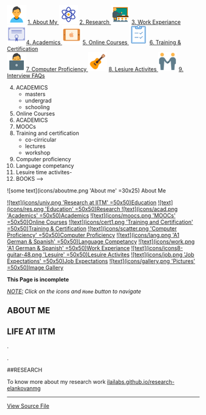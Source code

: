 <img src="icons/aboutme.png" width="50"/> [1. About My                ](#myself)
<img src="icons/res.png" width="50"/>     [2. Research                ](#research)
<img src="icons/work.png" width="50"/>    [3. Work Experiance         ](#work)
<br><img src="icons/acad.png" width="50"/>[4. Academics               ](#acad)
<img src="icons/moocs.png" width="50"/>   [5. Online Courses          ](#moocs)
<img src="icons/cert1.png" width="50"/>   [6. Training & Certification](#training)
<br><img src="icons/comp.png" width="50"/>[7. Computer Proficiency    ](#training)
<img src="icons/hobbies.png" width="50"/> [8. Lesiure Activites       ](#training)
<img src="icons/jobexp.png" width="50"/>  [9. Interview FAQs          ](#training)


4. ACADEMICS
    * masters
    * undergrad
    * schooling
6. Online Courses
7. ACADEMICS
8. MOOCs
9. Training and certification
    - co-cirricular
    * lectures
    * workshop
10. Computer proficiency
11. Language competancy
12. Lesuire time activites-
13. BOOKS -->

![some text](icons/aboutme.png 'About me' =30x25) About Me

[![text](icons/univ.png 'Research at IITM' =50x50)Education](#iitmlife)
[![text](icons/res.png 'Education' =50x50)Research ](#research)
[![text](icons/acad.png 'Academics' =50x50)Academics](link)
[![text](icons/moocs.png 'MOOCs' =50x50)Online Courses](link)
[![text](icons/cert1.png 'Training and Certification' =50x50)Training & Certification](link)
[![text](icons/scatter.png 'Computer Proficiency' =50x50)Computer Proficiency](link)
[![text](icons/lang.png 'A1 German & Spanish' =50x50)Language Competancy](link)
[![text](icons/work.png 'A1 German & Spanish' =50x50)Work Experiance](link)
[![text](icons/icons8-guitar-48.png 'Lesuire' =50x50)Lesuire Activites](link)
[![text](icons/job.png 'Job Expectations' =50x50)Job Expectations](#chapter)
[![text](icons/gallery.png 'Pictures' =50x50)Image Gallery](#gallery)

**This Page is incomplete**
<!-- Contents of this page was developed by the candidate in [markdown](link 'click to view the source file'). -->

<!-- link to github page. -->

<!-- Download this document page again ( [html](markdown.html), [pdf](markdown.pdf) ), incase of inaccessability.   -->

*<u>NOTE:</u> Click on the icons and `Home` button to navigate*
<a name=aboutme></a>
## ABOUT ME
<!--
I still remember the days I played with LEDs diodes DC motors and dismantling the toys bursting out of curiousity, electronics was my favourite hobby I prefer it than playing with my friends outdoors.
Those were the most beautiful days of my childhood.
One fine day during my middle school I went in argument with my Chemistry teacher saying 'Mam your theory isn't working' after giving a try to electroplate one rupee coin with copper.
She suggested me to use any Cu salt instead of table salt, I never know that.
The following week I stole copper sulphate from my Lab.
OMG! it worked my euraka moments and I had plenty of those moments which I could't share with anyone. Initially I was intrested in physics because of this reason, next favourite subject was Math the reason being you need not put any efforts to score high. I was a lazy kid.
Observe and enjoy the class, the first time I solve that problem would be on my exam hall.
I am bit famous in my class because of these two reasons everyone knows if question paper is tough *Elango* would top the class at the same time I am the one with lowest score in Language subjects.
Why do you expect a child to be good at everything? I didn't feel like impressing neither my teachers nor my parents.
It's an attitude that I carried from my young age, latter when I grewup I become an introverted person.
But at times I wanted my parents to appreciate me when I score good and scolde me when I underperform.
My dad is self-employed owns a small business and very thoughtfull, I just remember the two pieces of advice that he gave me *'have big desires,  only then you'll find a way'*, *'wake before the sun, success is assured'*. My mother is a homemaker and she is intrested much in tailoring and embrodiary works. My elder sister is discipled hardworking and nerd, I am exactly opposite that of her and do all mischevious things.
I hate when my parents say 'learn from her, the way she is'.Now she's a mother to a little kid and works for IT. Life gave me some new demonstrations when I turned 21, I was depressed to the core for some reasons, my dad is unable to recover from the financial crash that he had few years back. I belived I deserve a better life and the following year I managed to get into the nations best institues for masters degree of my choice. -->

<!-- To know more about my idea of life, people whom I admire and my opinion on spirituality vist my personal page [ilailabs.github.io/personal-life-elankovanmg](link) -->
<!-- > Learn form the best, Aim for the best. -->

<!-- I'm native to Chennai and 25 years old.
My dad is self employed and own's a small bussiness my family lives here for more than three decades.
I am the youngest of two childrens and My sister works for TCS she's married and has small kid.
Despite my home beeing just 22 kms from IITM campus I choose to stay in hostel.
My mom is a Tailor and homemaker so loving and caring. -->

<!-- {
I know this decision would change my life but had no idea upto what extend will it.
It is here I started learning music, two foriegn languages and started discovering myself. I'm excited about the opporunites that I may get tommorw so preparing hard and learning hard to live.
} -->

<a name=iitmlife></a>
## LIFE AT IITM

<!-- > It's possible to be busy without being effective. -->

<!-- IIT life is all about time management. Its not IIT which changed my life, it's the people and friends whom I met in IITM.
It is a very busy life, it's fun and frustrating sometimes. I felt like calling myself a scholar after a year of joining, it was hard for me to cope up with the standrads in the first year and now I cultivated the habit of reading scientific documents and prolonged concentration.
I had time for my family and friends every weekend and I also had time for learing new languages and music -->

.<!-- Some people have said *Elango* your a good listener, May be it's true. I have friends who called me and said 'I feel like commiting sucide' -->

<!-- Research is all about learning to have patience and high degree of self-dicipline. -->
<!-- It was a self-realisation no one ever said this to me. -->
<!-- It's my moment of truth, no one ever said this to me.
You keep reading the whole day and still say *'I don't still understand what they mean to convey'* and you still have patience to keep reading further.
Results may disappoint you most of the times and you still carry out simulations with hope.
Honestly I never had such self-dicipline before.
Change is hard but it's beautiful -->
.<!-- My guide is never gonna ask me why you did't come to lab, but it's me who is commited to work for atleast eight hours a day. -->
<!-- I gained a new momentum.
After lot of experimentation on myself I am consistent with my stable and balanced routine which are in alignement with my short and long term goals. -->
<!-- The day usually starts at 4.30 AM with ginger tea, I cared my fitness and personal being, Everyday I had unschduled time of 90min for myself after my dinner. -->


<!-- The day starts without an alarm around 4.30 AM with subraba's(canteen) ginger tea.
I plan my day while haveing cought of the fresh chill air strolling to canteen.
Bath before sunrise, prayer and practice my music for about an hour.
Once I'm done reading one journal I'll start my room.
Spending minmum of 9 Hours in lab was the goal.
Without a power nap after my lunch my engine wouldn't start.
Before leaving the hostel I would spend minimum of 15 minutes learing and revising my spanish and german vocabulary.
Then a juice.
Back to lab.
Then to ground for a mild jog and workout.
I have unschduled hours without plans after my dinner till the bed time, it's here I spend time for myself.
This how I spend atleast 4 out of 7 days in my week. -->

<!-- "Wake before the sun. Have big desires only then you'll find a way" are the only two advices I remember my dad gave to me when I was in middle SCHOOLING
I learnt to wear a confident simile. -->

<a name=research></a>
##RESEARCH
<!-- I joined *Computational Mechanics and Materials* research group in July 2017 lead by prof. Narasimhan Swaminathan as a Masters research scholar under his supervision and co-guided by Dr. CVK[PD]
Since then my life took a new trejectory.
I gained new momentum and took quantum leaps.
It was a blessing to work with world class researchers like them.
The exposure and opporunites one gets here is truly unparallel to any other collages I know that and I decided to bring the best out of me.
My inclination towards science education and the love I had for my family was the true motivating factor to graduate from elite premier institues like IIT.
Desires to persue masters was my choice when my parents wished me to takeup a job aftermy undergrad.
I was training myself hard and truly started enjoing my academics and personal life like never before. -->

To know more about my research work [ilailabs.github.io/research-elankovanmg](link)

----------------------------
[View Source File]()


<!-- > This document is accurate to the best of my knowledge and written by me in markdown format for recruitment purposes only. Any information in this page cannot be disclosed without my concent. Thanks for your patience and intrest. Happy Hiring!
  [resume]: \\\
  [markdown]: \\\ -->
